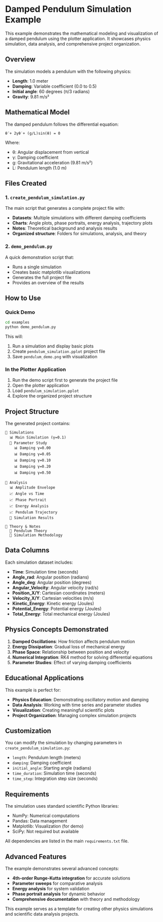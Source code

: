 # Damped Pendulum Simulation Example

This example demonstrates the mathematical modeling and visualization of a damped pendulum using the plotter application. It showcases physics simulation, data analysis, and comprehensive project organization.

## Overview

The simulation models a pendulum with the following physics:
- **Length**: 1.0 meter
- **Damping**: Variable coefficient (0.0 to 0.5)
- **Initial angle**: 60 degrees (π/3 radians)
- **Gravity**: 9.81 m/s²

## Mathematical Model

The damped pendulum follows the differential equation:
```
θ̈ + 2γθ̇ + (g/L)sin(θ) = 0
```

Where:
- θ: Angular displacement from vertical
- γ: Damping coefficient
- g: Gravitational acceleration (9.81 m/s²)
- L: Pendulum length (1.0 m)

## Files Created

### 1. `create_pendulum_simulation.py`
The main script that generates a complete project file with:
- **Datasets**: Multiple simulations with different damping coefficients
- **Charts**: Angle plots, phase portraits, energy analysis, trajectory plots
- **Notes**: Theoretical background and analysis results
- **Organized structure**: Folders for simulations, analysis, and theory

### 2. `demo_pendulum.py`
A quick demonstration script that:
- Runs a single simulation
- Creates basic matplotlib visualizations
- Generates the full project file
- Provides an overview of the results

## How to Use

### Quick Demo
```bash
cd examples
python demo_pendulum.py
```

This will:
1. Run a simulation and display basic plots
2. Create `pendulum_simulation.pplot` project file
3. Save `pendulum_demo.png` with visualization

### In the Plotter Application
1. Run the demo script first to generate the project file
2. Open the plotter application
3. Load `pendulum_simulation.pplot`
4. Explore the organized project structure

## Project Structure

The generated project contains:

```
📁 Simulations
  📊 Main Simulation (γ=0.1)
  📁 Parameter Study
    📊 Damping γ=0.00
    📊 Damping γ=0.05
    📊 Damping γ=0.10
    📊 Damping γ=0.20
    📊 Damping γ=0.50

📁 Analysis
  📊 Amplitude Envelope
  📈 Angle vs Time
  📈 Phase Portrait
  📈 Energy Analysis
  📈 Pendulum Trajectory
  📝 Simulation Results

📁 Theory & Notes
  📝 Pendulum Theory
  📝 Simulation Methodology
```

## Data Columns

Each simulation dataset includes:
- **Time**: Simulation time (seconds)
- **Angle_rad**: Angular position (radians)
- **Angle_deg**: Angular position (degrees)
- **Angular_Velocity**: Angular velocity (rad/s)
- **Position_X/Y**: Cartesian coordinates (meters)
- **Velocity_X/Y**: Cartesian velocities (m/s)
- **Kinetic_Energy**: Kinetic energy (Joules)
- **Potential_Energy**: Potential energy (Joules)
- **Total_Energy**: Total mechanical energy (Joules)

## Physics Concepts Demonstrated

1. **Damped Oscillations**: How friction affects pendulum motion
2. **Energy Dissipation**: Gradual loss of mechanical energy
3. **Phase Space**: Relationship between position and velocity
4. **Numerical Integration**: RK4 method for solving differential equations
5. **Parameter Studies**: Effect of varying damping coefficients

## Educational Applications

This example is perfect for:
- **Physics Education**: Demonstrating oscillatory motion and damping
- **Data Analysis**: Working with time series and parameter studies
- **Visualization**: Creating meaningful scientific plots
- **Project Organization**: Managing complex simulation projects

## Customization

You can modify the simulation by changing parameters in `create_pendulum_simulation.py`:
- `length`: Pendulum length (meters)
- `damping`: Damping coefficient
- `initial_angle`: Starting angle (radians)
- `time_duration`: Simulation time (seconds)
- `time_step`: Integration step size (seconds)

## Requirements

The simulation uses standard scientific Python libraries:
- NumPy: Numerical computations
- Pandas: Data management
- Matplotlib: Visualization (for demo)
- SciPy: Not required but available

All dependencies are listed in the main `requirements.txt` file.

## Advanced Features

The example demonstrates several advanced concepts:
- **4th-order Runge-Kutta integration** for accurate solutions
- **Parameter sweeps** for comparative analysis
- **Energy analysis** for system validation
- **Phase portrait analysis** for dynamic behavior
- **Comprehensive documentation** with theory and methodology

This example serves as a template for creating other physics simulations and scientific data analysis projects.
